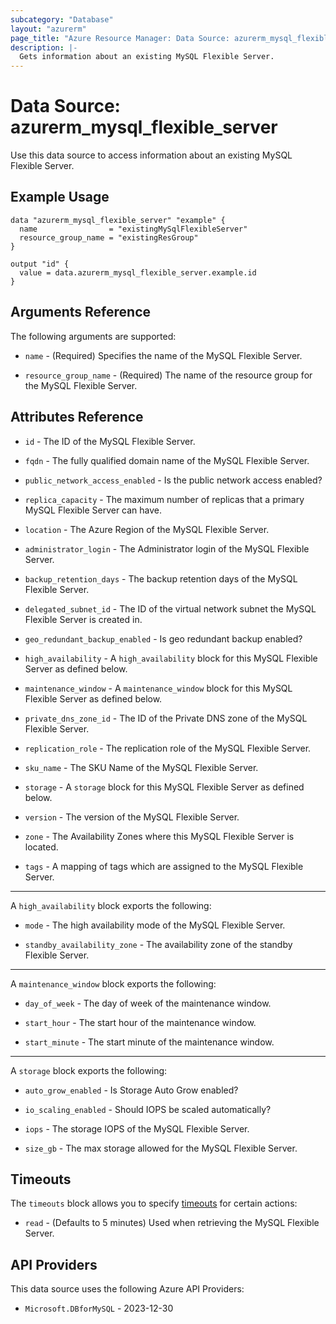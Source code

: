 ```yaml
---
subcategory: "Database"
layout: "azurerm"
page_title: "Azure Resource Manager: Data Source: azurerm_mysql_flexible_server"
description: |-
  Gets information about an existing MySQL Flexible Server.
---
```


# Data Source: azurerm_mysql_flexible_server

Use this data source to access information about an existing MySQL Flexible Server.

## Example Usage

```hcl
data "azurerm_mysql_flexible_server" "example" {
  name                = "existingMySqlFlexibleServer"
  resource_group_name = "existingResGroup"
}

output "id" {
  value = data.azurerm_mysql_flexible_server.example.id
}
```

## Arguments Reference

The following arguments are supported:

* `name` - (Required) Specifies the name of the MySQL Flexible Server.

* `resource_group_name` - (Required) The name of the resource group for the MySQL Flexible Server.

## Attributes Reference

* `id` - The ID of the MySQL Flexible Server.

* `fqdn` -  The fully qualified domain name of the MySQL Flexible Server.

* `public_network_access_enabled` - Is the public network access enabled?

* `replica_capacity` - The maximum number of replicas that a primary MySQL Flexible Server can have.

* `location` - The Azure Region of the MySQL Flexible Server.

* `administrator_login` - The Administrator login of the MySQL Flexible Server.

* `backup_retention_days` - The backup retention days of the MySQL Flexible Server.

* `delegated_subnet_id` - The ID of the virtual network subnet the MySQL Flexible Server is created in.

* `geo_redundant_backup_enabled` - Is geo redundant backup enabled?

* `high_availability` - A `high_availability` block for this MySQL Flexible Server as defined below.

* `maintenance_window` - A `maintenance_window` block for this MySQL Flexible Server as defined below.

* `private_dns_zone_id` - The ID of the Private DNS zone of the MySQL Flexible Server.

* `replication_role` - The replication role of the MySQL Flexible Server.

* `sku_name` - The SKU Name of the MySQL Flexible Server.

* `storage` - A `storage` block for this MySQL Flexible Server as defined below.

* `version` - The version of the MySQL Flexible Server.

* `zone` - The Availability Zones where this MySQL Flexible Server is located.

* `tags` - A mapping of tags which are assigned to the MySQL Flexible Server.

---

A `high_availability` block exports the following:

* `mode` - The high availability mode of the MySQL Flexible Server.

* `standby_availability_zone` - The availability zone of the standby Flexible Server.

---

A `maintenance_window` block exports the following:

* `day_of_week` - The day of week of the maintenance window.

* `start_hour` - The start hour of the maintenance window.

* `start_minute` - The start minute of the maintenance window.

---

A `storage` block exports the following:

* `auto_grow_enabled` - Is Storage Auto Grow enabled?

* `io_scaling_enabled` - Should IOPS be scaled automatically?

* `iops` - The storage IOPS of the MySQL Flexible Server.

* `size_gb` - The max storage allowed for the MySQL Flexible Server.

## Timeouts

The `timeouts` block allows you to specify [timeouts](https://developer.hashicorp.com/terraform/language/resources/configure#define-operation-timeouts) for certain actions:

* `read` - (Defaults to 5 minutes) Used when retrieving the MySQL Flexible Server.

## API Providers
<!-- This section is generated, changes will be overwritten -->
This data source uses the following Azure API Providers:

* `Microsoft.DBforMySQL` - 2023-12-30
